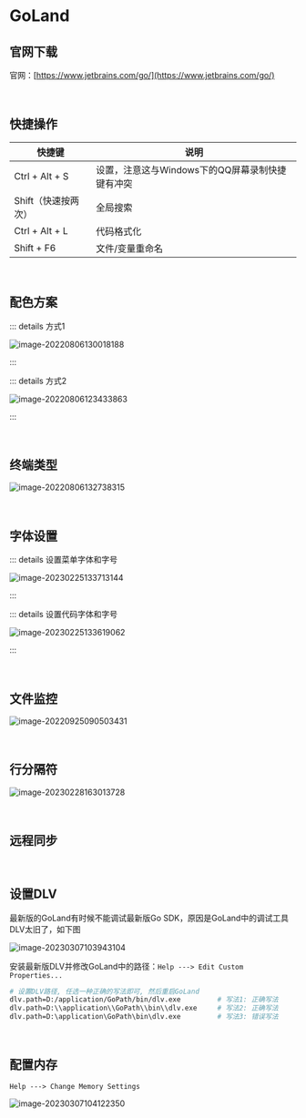 # GoLand

## 官网下载

官网：[https://www.jetbrains.com/go/](https://www.jetbrains.com/go/)

<br />

## 快捷操作

| 快捷键              | 说明                                            |
| ------------------- | ----------------------------------------------- |
| Ctrl + Alt + S      | 设置，注意这与Windows下的QQ屏幕录制快捷键有冲突 |
| Shift（快速按两次） | 全局搜索                                        |
| Ctrl + Alt + L      | 代码格式化                                      |
| Shift + F6          | 文件/变量重命名                                 |

<br />

## 配色方案

::: details 方式1

![image-20220806130018188](https://tuchuang-1257805459.cos.accelerate.myqcloud.com//image-20220806130018188.png)

:::

::: details 方式2

![image-20220806123433863](https://tuchuang-1257805459.cos.accelerate.myqcloud.com//image-20220806123433863.png)

:::

<br />

## 终端类型

![image-20220806132738315](https://tuchuang-1257805459.cos.accelerate.myqcloud.com//image-20220806132738315.png)

<br />

## 字体设置

::: details 设置菜单字体和字号

![image-20230225133713144](https://tuchuang-1257805459.cos.accelerate.myqcloud.com//image-20230225133713144.png)

:::

::: details 设置代码字体和字号

![image-20230225133619062](https://tuchuang-1257805459.cos.accelerate.myqcloud.com//image-20230225133619062.png)

:::

<br />

## 文件监控

![image-20220925090503431](https://tuchuang-1257805459.cos.accelerate.myqcloud.com//image-20220925090503431.png)

<br />

## 行分隔符

![image-20230228163013728](https://tuchuang-1257805459.cos.accelerate.myqcloud.com//image-20230228163013728.png)

<br />

## 远程同步

<br />

## 设置DLV

最新版的GoLand有时候不能调试最新版Go SDK，原因是GoLand中的调试工具DLV太旧了，如下图

![image-20230307103943104](https://tuchuang-1257805459.cos.accelerate.myqcloud.com//image-20230307103943104.png)

安装最新版DLV并修改GoLand中的路径：`Help ---> Edit Custom Properties...`

```bash
# 设置DLV路径, 任选一种正确的写法即可, 然后重启GoLand
dlv.path=D:/application/GoPath/bin/dlv.exe         # 写法1: 正确写法
dlv.path=D:\\application\\GoPath\\bin\\dlv.exe     # 写法2: 正确写法
dlv.path=D:\application\GoPath\bin\dlv.exe         # 写法3: 错误写法
```

<br />

## 配置内存

`Help ---> Change Memory Settings`

![image-20230307104122350](https://tuchuang-1257805459.cos.accelerate.myqcloud.com//image-20230307104122350.png)
